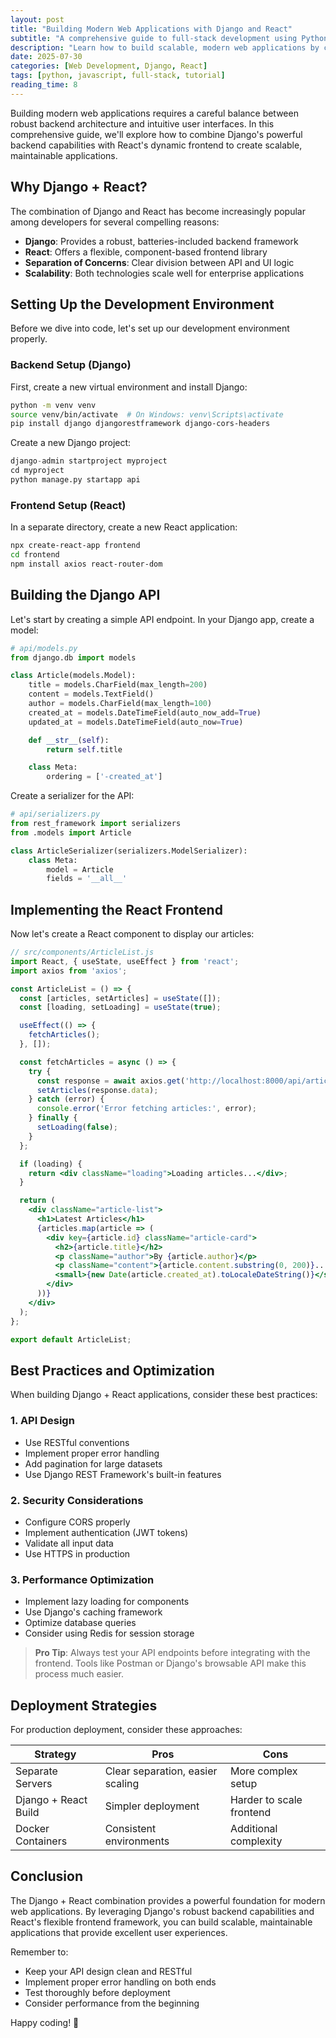 ```yaml
---
layout: post
title: "Building Modern Web Applications with Django and React"
subtitle: "A comprehensive guide to full-stack development using Python and JavaScript"
description: "Learn how to build scalable, modern web applications by combining Django's robust backend capabilities with React's dynamic frontend features."
date: 2025-07-30
categories: [Web Development, Django, React]
tags: [python, javascript, full-stack, tutorial]
reading_time: 8
---
```


Building modern web applications requires a careful balance between robust backend architecture and intuitive user interfaces. In this comprehensive guide, we'll explore how to combine Django's powerful backend capabilities with React's dynamic frontend to create scalable, maintainable applications.

## Why Django + React?

The combination of Django and React has become increasingly popular among developers for several compelling reasons:

- **Django**: Provides a robust, batteries-included backend framework
- **React**: Offers a flexible, component-based frontend library
- **Separation of Concerns**: Clear division between API and UI logic
- **Scalability**: Both technologies scale well for enterprise applications

## Setting Up the Development Environment

Before we dive into code, let's set up our development environment properly.

### Backend Setup (Django)

First, create a new virtual environment and install Django:

```bash
python -m venv venv
source venv/bin/activate  # On Windows: venv\Scripts\activate
pip install django djangorestframework django-cors-headers
```

Create a new Django project:

```python
django-admin startproject myproject
cd myproject
python manage.py startapp api
```

### Frontend Setup (React)

In a separate directory, create a new React application:

```bash
npx create-react-app frontend
cd frontend
npm install axios react-router-dom
```

## Building the Django API

Let's start by creating a simple API endpoint. In your Django app, create a model:

```python
# api/models.py
from django.db import models

class Article(models.Model):
    title = models.CharField(max_length=200)
    content = models.TextField()
    author = models.CharField(max_length=100)
    created_at = models.DateTimeField(auto_now_add=True)
    updated_at = models.DateTimeField(auto_now=True)

    def __str__(self):
        return self.title

    class Meta:
        ordering = ['-created_at']
```

Create a serializer for the API:

```python
# api/serializers.py
from rest_framework import serializers
from .models import Article

class ArticleSerializer(serializers.ModelSerializer):
    class Meta:
        model = Article
        fields = '__all__'
```

## Implementing the React Frontend

Now let's create a React component to display our articles:

```jsx
// src/components/ArticleList.js
import React, { useState, useEffect } from 'react';
import axios from 'axios';

const ArticleList = () => {
  const [articles, setArticles] = useState([]);
  const [loading, setLoading] = useState(true);

  useEffect(() => {
    fetchArticles();
  }, []);

  const fetchArticles = async () => {
    try {
      const response = await axios.get('http://localhost:8000/api/articles/');
      setArticles(response.data);
    } catch (error) {
      console.error('Error fetching articles:', error);
    } finally {
      setLoading(false);
    }
  };

  if (loading) {
    return <div className="loading">Loading articles...</div>;
  }

  return (
    <div className="article-list">
      <h1>Latest Articles</h1>
      {articles.map(article => (
        <div key={article.id} className="article-card">
          <h2>{article.title}</h2>
          <p className="author">By {article.author}</p>
          <p className="content">{article.content.substring(0, 200)}...</p>
          <small>{new Date(article.created_at).toLocaleDateString()}</small>
        </div>
      ))}
    </div>
  );
};

export default ArticleList;
```

## Best Practices and Optimization

When building Django + React applications, consider these best practices:

### 1. API Design
- Use RESTful conventions
- Implement proper error handling
- Add pagination for large datasets
- Use Django REST Framework's built-in features

### 2. Security Considerations
- Configure CORS properly
- Implement authentication (JWT tokens)
- Validate all input data
- Use HTTPS in production

### 3. Performance Optimization
- Implement lazy loading for components
- Use Django's caching framework
- Optimize database queries
- Consider using Redis for session storage

> **Pro Tip**: Always test your API endpoints before integrating with the frontend. Tools like Postman or Django's browsable API make this process much easier.

## Deployment Strategies

For production deployment, consider these approaches:

| Strategy | Pros | Cons |
|----------|------|------|
| Separate Servers | Clear separation, easier scaling | More complex setup |
| Django + React Build | Simpler deployment | Harder to scale frontend |
| Docker Containers | Consistent environments | Additional complexity |

## Conclusion

The Django + React combination provides a powerful foundation for modern web applications. By leveraging Django's robust backend capabilities and React's flexible frontend framework, you can build scalable, maintainable applications that provide excellent user experiences.

Remember to:
- Keep your API design clean and RESTful
- Implement proper error handling on both ends
- Test thoroughly before deployment
- Consider performance from the beginning

Happy coding! 🚀
